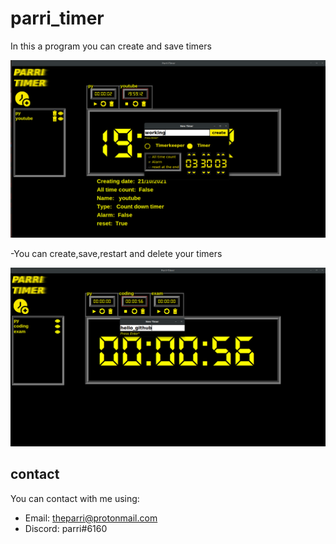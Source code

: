 # parri_timer
In this a program you can create and save timers

![](https://github.com/ParriCode/parri_timer/blob/v2.0/git_images/img3.png)

-You can create,save,restart and delete your timers

![](https://github.com/ParriCode/parri_timer/blob/main/git_images/img2.png)

## contact
You can contact with me using:
 - Email: theparri@protonmail.com
 - Discord: parri#6160
